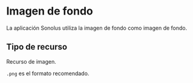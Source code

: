 # Imagen de fondo

La aplicación Sonolus utiliza la imagen de fondo como imagen de fondo.

## Tipo de recurso

Recurso de imagen.

`.png` es el formato recomendado.
